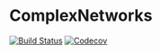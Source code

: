 # ComplexNetworks

[![Build Status](https://travis-ci.com/zierenberg/ComplexNetworks.jl.svg?branch=master)](https://travis-ci.com/zierennberg/ComplexNetworks.jl)
[![Codecov](https://codecov.io/gh/zierenberg/ComplexNetworks.jl/branch/master/graph/badge.svg)](https://codecov.io/gh/zierennberg/ComplexNetworks.jl)
